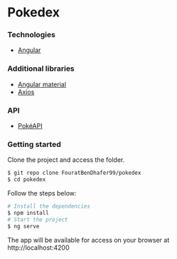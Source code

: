 # Pokedex


### Technologies
  
* [Angular](https://angular.io/)

### Additional libraries

* [Angular material](https://material.angular.io/)
* [Axios](https://axios-http.com/docs/intro)

### API

* [PokéAPI](https://pokeapi.co/)

### Getting started

Clone the project and access the folder.

```bash
$ git repo clone FouratBenDhafer99/pokedex
$ cd pokedex
```

Follow the steps below:
```bash
# Install the dependencies
$ npm install
# Start the project
$ ng serve
```
The app will be available for access on your browser at http://localhost:4200



